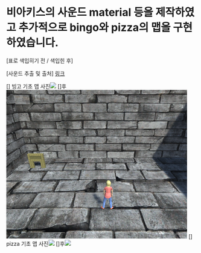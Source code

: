 # 비아키스의 사운드 material 등을 제작하였고 추가적으로 bingo와 pizza의 맵을 구현하였습니다.




[표로 색입히기 전 / 색입힌 후]


[사운드 추출 및 출처]
[링크](https://www.youtube.com/watch?v=LjeLcSCdRbQ&t=7s&ab_channel=%EB%A1%9C%EC%8A%A4%ED%8A%B8%EC%95%84%ED%81%ACLOSTARK)





[] 빙고 기초 맵 사진<img src = "./img/Biakiss_Before.PNG">
[]후<img src = "./img/Biakiss_After.PNG">
[] pizza 기초 맵 사진<img src = "./img/Pizza_Before.PNG">
[]후<img src = "./img/Pizza_After.PNG">
